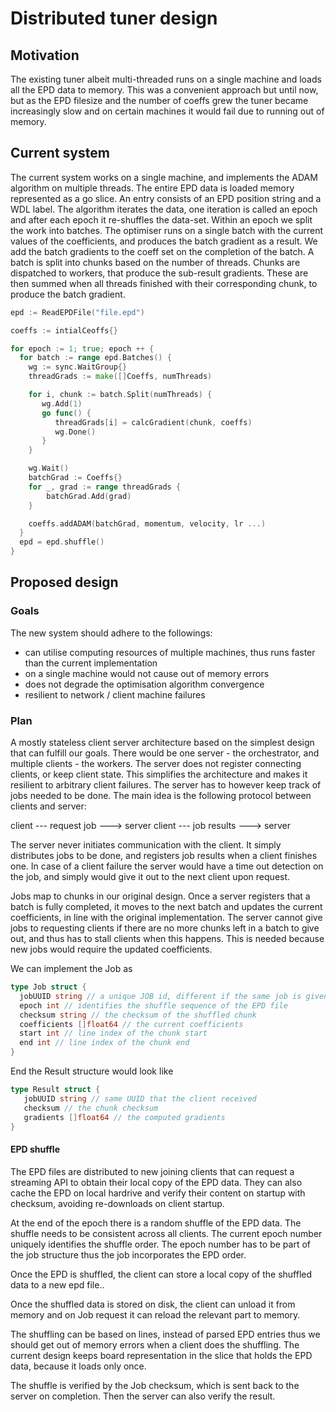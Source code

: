 # Distributed tuner design

## Motivation

The existing tuner albeit multi-threaded runs on a single machine and loads all the EPD data to memory. This was a convenient approach but until now, but as the EPD filesize and the number of coeffs grew the tuner became increasingly slow and on certain machines it would fail due to running out of memory.

## Current system

The current system works on a single machine, and implements the ADAM algorithm on multiple threads. The entire EPD data is loaded memory represented as a go slice. An entry consists of an EPD position string and a WDL label. The algorithm iterates the data, one iteration is called an epoch and after each epoch it re-shuffles the data-set.
Within an epoch we split the work into batches. The optimiser runs on a single batch with the current values of the coefficients, and produces the batch gradient as a result. We add the batch gradients to the coeff set on the completion of the batch.
A batch is split into chunks based on the number of threads. Chunks are dispatched to workers, that produce the sub-result gradients. These are then summed when all threads finished with their corresponding chunk, to produce the batch gradient.

```go
epd := ReadEPDFile("file.epd")

coeffs := intialCeoffs{}

for epoch := 1; true; epoch ++ {
  for batch := range epd.Batches() {
    wg := sync.WaitGroup{}
    threadGrads := make([]Coeffs, numThreads) 

    for i, chunk := batch.Split(numThreads) {
       wg.Add(1)
       go func() {
          threadGrads[i] = calcGradient(chunk, coeffs)
          wg.Done()
       }
    }

    wg.Wait()
    batchGrad := Coeffs{}
    for _, grad := range threadGrads {
        batchGrad.Add(grad)
    }

    coeffs.addADAM(batchGrad, momentum, velocity, lr ...)
  }
  epd = epd.shuffle()
}
```

## Proposed design

### Goals

The new system should adhere to the followings:

- can utilise computing resources of multiple machines, thus runs faster than the current implementation
- on a single machine would not cause out of memory errors
- does not degrade the optimisation algorithm convergence
- resilient to network / client machine failures

### Plan

A mostly stateless client server architecture based on the simplest design that can fulfill our goals. There would be one server - the orchestrator, and multiple clients - the workers. The server does not register connecting clients, or keep client state. This simplifies the architecture and makes it resilient to arbitrary client failures. The server has to however keep track of jobs needed to be done. The main idea is the following protocol between clients and server:

client --- request job ---> server
client --- job results ---> server

The server never initiates communication with the client. It simply distributes jobs to be done, and registers job results when a client finishes one. In case of a client failure the server would have a time out detection on the job, and simply would give it out to the next client upon request.

Jobs map to chunks in our original design.
Once a server registers that a batch is fully completed, it moves to the next batch and updates the current coefficients, in line with the original implementation.
The server cannot give jobs to requesting clients if there are no more chunks left in a batch to give out, and thus has to stall clients when this happens. This is needed because new jobs would require the updated coefficients.

We can implement the Job as

```go
type Job struct {
  jobUUID string // a unique JOB id, different if the same job is given to other clients or the same client again
  epoch int // identifies the shuffle sequence of the EPD file
  checksum string // the checksum of the shuffled chunk
  coefficients []float64 // the current coefficients
  start int // line index of the chunk start
  end int // line index of the chunk end
}

```

End the Result structure would look like

```go
type Result struct {
   jobUUID string // same UUID that the client received
   checksum // the chunk checksum
   gradients []float64 // the computed gradients
}
```



#### EPD shuffle

The EPD files are distributed to new joining clients that can request a streaming API to obtain their local copy of the EPD data. They can also cache the EPD on local hardrive and verify their content on startup with checksum, avoiding re-downloads on client startup.

At the end of the epoch there is a random shuffle of the EPD data. The shuffle needs to be consistent across all clients. The current epoch number uniquely identifies the shuffle order. The epoch number has to be part of the job structure thus the job incorporates the EPD order.

Once the EPD is shuffled, the client can store a local copy of the shuffled data to a new epd file..

Once the shuffled data is stored on disk, the client can unload it from memory and on Job request it can reload the relevant part to memory.

The shuffling can be based on lines, instead of parsed EPD entries thus we should get out of memory errors when a client does the shuffling. The current design keeps board representation in the slice that holds the EPD data, because it loads only once.

The shuffle is verified by the Job checksum, which is sent back to the server on completion. Then the server can also verify the result.
